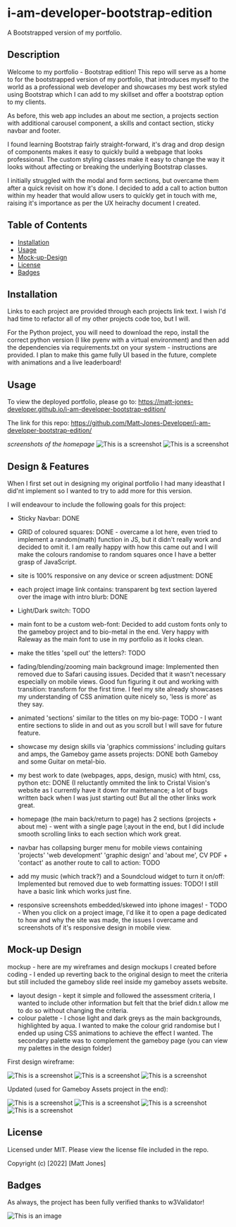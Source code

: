 # i-am-developer-bootstrap-edition
A Bootstrapped version of my portfolio.

## Description

Welcome to my portfolio - Bootstrap edition!
This repo will serve as a home to for the bootstrapped version of my portfolio, that introduces myself to the world as a professional web developer and showcases my best work styled using Bootstrap which I can add to my skillset and offer a bootstrap option to my clients. 

As before, this web app includes an about me section, a projects section with additional carousel component, a skills and contact section, sticky navbar and footer.

I found learning Bootstrap fairly straight-forward, it's drag and drop design of components makes it easy to quickly build a webpage that looks professional.  The custom styling classes make it easy to change the way it looks without affecting or breaking the underlying Bootstrap classes.

I initially struggled with the modal and form sections, but overcame them after a quick revisit on how it's done.
I decided to add a call to action button within my header that would allow users to quickly get in touch with me, raising it's importance as per the UX heirachy document I created. 

## Table of Contents

* [Installation](#installation)
* [Usage](#usage)
* [Mock-up-Design](#mock-up-design)
* [License](#license)
* [Badges](#badges)

## Installation

Links to each project are provided through each projects link text. I wish I'd had time to refactor all of my other projects code too, but I will.

For the Python project, you will need to download the repo, install the correct python version (I like pyenv with a virtual environment) and then add the dependencies via requirements.txt on your system - instructions are provided.  I plan to make this game fully UI based in the future, complete with animations and a live leaderboard!


## Usage

To view the deployed portfolio, please go to: https://matt-jones-developer.github.io/i-am-developer-bootstrap-edition/

The link for this repo: https://github.com/Matt-Jones-Developer/i-am-developer-bootstrap-edition/

*screenshots of the homepage*
![This is a screenshot](/assets/images/demo/portfolio_screenshot1.png)
![This is a screenshot](/assets/images/demo/portfolio_screenshot2.png)


## Design & Features

When I first set out in designing my original portfolio I had many ideasthat I did'nt implement so I wanted to try to add more for this version.

I will endeavour to include the following goals for this project:

- Sticky Navbar: DONE
- GRID of coloured squares: DONE - overcame a lot here, even tried to implement a random(math) function in JS, but it didn't really work and decided to omit it.  I am really happy with how this came out and I will make the colours randomise to random squares once I have a better grasp of JavaScript.

- site is 100% responsive on any device or screen adjustment: DONE 
- each project image link contains: transparent bg text section layered over the image with intro blurb: DONE
- Light/Dark switch: TODO

- main font to be a custom web-font: Decided to add custom fonts only to the gameboy project and to bio-metal in the end.  Very happy with Raleway as the main font to use in my portfolio as it looks clean.
  
- make the titles 'spell out' the letters?: TODO
- fading/blending/zooming main background image: Implemented then removed due to Safari causing issues.  Decided that it wasn't necessary especially on mobile views. Good fun figuring it out and working with transition: transform for the first time.  I feel my site already showcases my understanding of CSS animation quite nicely so, 'less is more' as they say.

- animated 'sections' similar to the titles on my bio-page: TODO - I want entire sections to slide in and out as you scroll but I will save for future feature.

- showcase my design skills via 'graphics commissions' including guitars and amps, the Gameboy game assets projects: DONE both Gameboy and some Guitar on metal-bio.

- my best work to date (webpages, apps, design, music) with html, css, python etc: DONE (I reluctantly ommited the link to Cristal Vision's website as I currently have it down for maintenance; a lot of bugs written back when I was just starting out!  But all the other links work great.

- homepage (the main back/return to page) has 2 sections (projects + about me)  - went with a single page l;ayout in the end, but I did include smooth scrolling links to each section which work great.

- navbar has collapsing burger menu for mobile views containing 'projects' 'web development' 'graphic design' and 'about me', CV PDF + 'contact' as another route to call to action: TODO 

- add my music (which track?) and a Soundcloud widget to turn it on/off: Implemented but removed due to web formatting issues: TODO! I still have a basic link which works just fine.

- responsive screenshots embedded/skewed into iphone images! - TODO - When you click on a project image, I'd like it to open a page dedicated to how and why the site was made, the issues I overcame and screenshots of it's responsive design in mobile view.

## Mock-up Design

mockup - here are my wireframes and design mockups I created before coding - I ended up reverting back to the original design to meet the criteria but still included the gameboy slide reel inside my gameboy assets website.

- layout design - kept it simple and followed the assessment criteria, I wanted to include other information but felt that the brief didn.t allow me to do so without changing the criteria. 
- colour palette - I chose light and dark greys as the main backgrounds, highlighted by aqua.  I wanted to make the colour grid randomise but I ended up using CSS animations to achieve the effect I wanted.  The secondary palette was to complement the gameboy page (you can view my palettes in the design folder)

First design wireframe:

![This is a screenshot](/assets/images/design/home-page-layout.png)
![This is a screenshot](/assets/images/design/project_grid_design.png)
![This is a screenshot](/assets/images/design/final-project-page-layout.png)

Updated (used for Gameboy Assets project in the end):

![This is a screenshot](/assets/images/design/portfolio_updated_wireframe_1.png)
![This is a screenshot](/assets/images/design/portfolio_updated_wireframe_2.png)
![This is a screenshot](/assets/images/design/portfolio_updated_wireframe_3.png)
![This is a screenshot](/assets/images/design/portfolio_updated_wireframe_4.png)

## License 

Licensed under MIT.  Please view the license file included in the repo.

Copyright (c) [2022] [Matt Jones]


## Badges

As always, the project has been fully verified thanks to w3Validator!

![This is an image](https://img.shields.io/w3c-validation/html?targetUrl=https%3A%2F%2Fvalidator.nu%2F)
